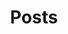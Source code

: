 ---
title: Posts
summary: Contents about Computer Science, Data Structures Algorithms, Networking, Artificial Intelligence and Coding Interview Preparation. <br> <small><i>All contents on this site are my own personal opinions/ideas and do not reflect the opinions of my institutions/organizations.</i></small>
description: Contents about Computer Science, Data Structures Algorithms, Networking, Artificial Intelligence and Coding Interview Preparation. <br> <small><i>All contents on this site are my own personal opinions/ideas and do not reflect the opinions of my institutions/organizations.</i></small>
aliases: ["/blog"]
---